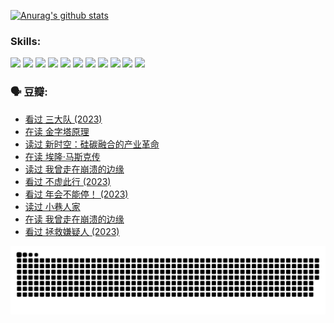
[![Anurag's github stats](https://github-readme-stats.vercel.app/api?username=w940853815)](https://github.com/anuraghazra/github-readme-stats)

### Skills:

<code><img height="32" src="https://cdn.jsdelivr.net/npm/simple-icons@v5/icons/python.svg"></code>
<code><img height="32" src="https://cdn.jsdelivr.net/npm/simple-icons@v5/icons/javascript.svg"></code>
<code><img height="32" src="https://cdn.jsdelivr.net/npm/simple-icons@v5/icons/django.svg"></code>
<code><img height="32" src="https://cdn.jsdelivr.net/npm/simple-icons@v5/icons/flask.svg"></code>
<code><img height="32" src="https://cdn.jsdelivr.net/npm/simple-icons@v5/icons/vuetify.svg"></code>
<code><img height="32" src="https://cdn.jsdelivr.net/npm/simple-icons@v5/icons/git.svg"></code>
<code><img height="32" src="https://cdn.jsdelivr.net/npm/simple-icons@v5/icons/docker.svg"></code>
<code><img height="32" src="https://cdn.jsdelivr.net/npm/simple-icons@v5/icons/postgresql.svg"></code>
<code><img height="32" src="https://cdn.jsdelivr.net/npm/simple-icons@v5/icons/elasticsearch.svg"></code>
<code><img height="32" src="https://cdn.jsdelivr.net/npm/simple-icons@v5/icons/macos.svg"></code>
<code><img height="32" src="https://cdn.jsdelivr.net/npm/simple-icons@v5/icons/linux.svg"></code>

### 🗣 豆瓣:

<!-- DOUBAN-ACTIVITIES:START -->
- [看过 三大队‎ (2023)](https://www.douban.com/people/136069238/status/4510323325/?_i=07200170)
- [在读 金字塔原理](https://www.douban.com/people/136069238/status/4507497587/?_i=07200170)
- [读过 新时空：硅碳融合的产业革命](https://www.douban.com/people/136069238/status/4506659177/?_i=07200170)
- [在读 埃隆·马斯克传](https://www.douban.com/people/136069238/status/4500417190/?_i=07200170)
- [读过 我曾走在崩溃的边缘](https://www.douban.com/people/136069238/status/4500416754/?_i=07200170)
- [看过 不虚此行‎ (2023)](https://www.douban.com/people/136069238/status/4499973052/?_i=07200170)
- [看过 年会不能停！‎ (2023)](https://www.douban.com/people/136069238/status/4498582002/?_i=07200170)
- [读过 小巷人家](https://www.douban.com/people/136069238/status/4489290935/?_i=07200170)
- [在读 我曾走在崩溃的边缘](https://www.douban.com/people/136069238/status/4489290559/?_i=07200170)
- [看过 拯救嫌疑人‎ (2023)](https://www.douban.com/people/136069238/status/4477421513/?_i=07200170)
<!-- DOUBAN-ACTIVITIES:END -->


![Snake animation](https://raw.githubusercontent.com/w940853815/w940853815/output/github-contribution-grid-snake.svg)

<!--
**w940853815/w940853815** is a ✨ _special_ ✨ repository because its `README.md` (this file) appears on your GitHub profile.

Here are some ideas to get you started:

- 🔭 I’m currently working on ...
- 🌱 I’m currently learning ...
- 👯 I’m looking to collaborate on ...
- 🤔 I’m looking for help with ...
- 💬 Ask me about ...
- 📫 How to reach me: ...
- 😄 Pronouns: ...
- ⚡ Fun fact: ...
-->
